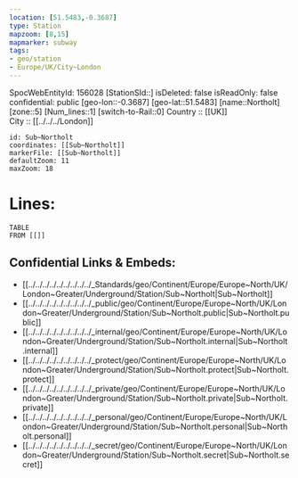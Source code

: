 ```yaml
---
location: [51.5483,-0.3687] 
type: Station 
mapzoom: [8,15] 
mapmarker: subway 
tags:
- geo/station
- Europe/UK/City~London
---
```

SpocWebEntityId: 156028
[StationSId::] 
isDeleted: false
isReadOnly: false
confidential: public
[geo-lon::-0.3687] 
[geo-lat::51.5483] 
[name::Northolt] 
[zone::5] 
[Num_lines::1] 
[switch-to-Rail::0] 
Country :: [[UK]]  
City :: [[../../../London]]  


```leaflet
id: Sub~Northolt
coordinates: [[Sub~Northolt]] 
markerFile: [[Sub~Northolt]] 
defaultZoom: 11 
maxZoom: 18
```


# Lines: 
```dataview
TABLE 
FROM [[]] 
```

## Confidential Links & Embeds: 
- [[../../../../../../../../../_Standards/geo/Continent/Europe/Europe~North/UK/London~Greater/Underground/Station/Sub~Northolt|Sub~Northolt]] 
- [[../../../../../../../../../_public/geo/Continent/Europe/Europe~North/UK/London~Greater/Underground/Station/Sub~Northolt.public|Sub~Northolt.public]] 
- [[../../../../../../../../../_internal/geo/Continent/Europe/Europe~North/UK/London~Greater/Underground/Station/Sub~Northolt.internal|Sub~Northolt.internal]] 
- [[../../../../../../../../../_protect/geo/Continent/Europe/Europe~North/UK/London~Greater/Underground/Station/Sub~Northolt.protect|Sub~Northolt.protect]] 
- [[../../../../../../../../../_private/geo/Continent/Europe/Europe~North/UK/London~Greater/Underground/Station/Sub~Northolt.private|Sub~Northolt.private]] 
- [[../../../../../../../../../_personal/geo/Continent/Europe/Europe~North/UK/London~Greater/Underground/Station/Sub~Northolt.personal|Sub~Northolt.personal]] 
- [[../../../../../../../../../_secret/geo/Continent/Europe/Europe~North/UK/London~Greater/Underground/Station/Sub~Northolt.secret|Sub~Northolt.secret]] 
